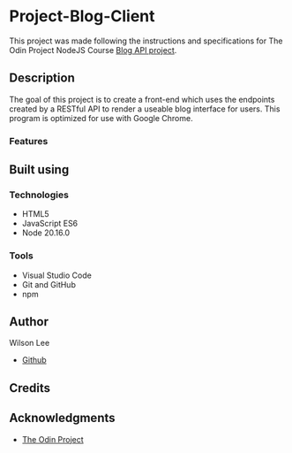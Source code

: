 # Project-Blog-Client

This project was made following the instructions and specifications for The Odin Project NodeJS Course [Blog API project](https://www.theodinproject.com/lessons/node-path-nodejs-blog-api).

## Description

The goal of this project is to create a front-end which uses the endpoints created by a RESTful API to render a useable blog interface for users. This program is optimized for use with Google Chrome.

### Features

## Built using

### Technologies

- HTML5
- JavaScript ES6
- Node 20.16.0

### Tools

- Visual Studio Code
- Git and GitHub
- npm

## Author

Wilson Lee
- [Github](https://github.com/estercade)

## Credits

## Acknowledgments

* [The Odin Project](https://www.theodinproject.com/)
